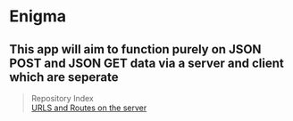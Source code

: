 Enigma
=
This app will aim to function purely on JSON POST and JSON GET data via a server and client __which are seperate__
-
> Repository Index <br>
[URLS and Routes on the server](https://github.com/LNDevs/Enigma/docs/URLS_ROUTES.md)
